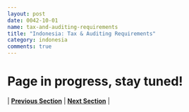 ```yaml
---
layout: post
date: 0042-10-01
name: tax-and-auditing-requirements
title: "Indonesia: Tax & Auditing Requirements"
category: indonesia
comments: true
---
```


# Page in progress, stay tuned!



| **[Previous Section]( https://neo-project.github.io/global-blockchain-compliance-hub//indonesia/indonesia-team-member-nationality-requirements.html)** | **[Next Section]( https://neo-project.github.io/global-blockchain-compliance-hub//indonesia/indonesia-governing-by-law.html)** |
